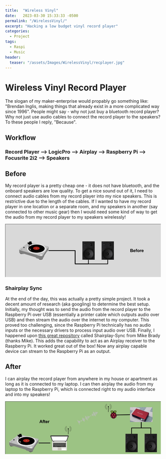 ```yaml
---
title:  "Wireless Vinyl"
date:   2023-03-30 15:33:33 -0500
permalink: "/WirelessVinyl/"
excerpt: "Hacking a low budget vinyl record player"
categories:
  - Project
tags:
  - Raspi
  - Music
header:
  teaser: "/assets/Images/WirelessVinyl/recplayer.jpg"
---
```

# Wireless Vinyl Record Player
The slogan of my maker-enterprise would propably go something like: "Brendan Inglis, making things that already exist in a more complicated way since 1996". People might say - why not just buy a bluetooth record player? Why not just use audio cables to connect the record player to the speakers? To these people I reply, "Because". 

## Workflow
### Record Player --> LogicPro --> Airplay --> Raspberry Pi --> Focusrite 2i2 --> Speakers

## Before
My record player is a pretty cheap one - it does not have bluetooth, and the onboard speakers are low quality. To get a nice sound out of it, I need to connect audio cables from my record player into my nice speakers. This is restrictive due to the length of the cables. If I wanted to have my record player in one location or a separate room, and my speakers in another (say connected to other music gear) then I would need some kind of way to get the audio from my record player to my speakers wirelessly!

![](/assets/Images/WirelessVinyl/before.jpg)


### Shairplay Sync
At the end of the day, this was actually a pretty simple project. It took a decent amount of research (aka googling) to determine the best setup. Initially, my thought was to send the audio from the record player to the Raspberry Pi over USB (essentially a printer cable which outputs audio over USB) and then stream the audio over the internet to my computer. This proved too challenging, since the Raspberry Pi technically has no audio inputs or the necessary drivers to process input audio over USB. Finally, I happened upon [this great repository](https://github.com/mikebrady/shairport-sync) called Shairplay-Sync from Mike Brady (thanks Mike). This adds the capability to act as an Airplay receiver to the Raspberry Pi. It worked great out of the box! Now any airplay capable device can stream to the Raspberry Pi as an output. 

## After 
I can airplay the record player from anywhere in my house or apartment as long as it is connected to my laptop. I can then airplay the audio from my laptop to the Raspberry Pi, which is connected right to my audio interface and into my speakers!

![](/assets/Images/WirelessVinyl/after.jpg)
